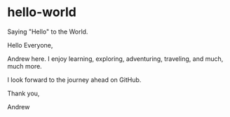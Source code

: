 # hello-world
Saying "Hello" to the World.

Hello Everyone,

Andrew here. I enjoy learning, exploring, adventuring, traveling, and much, much more. 

I look forward to the journey ahead on GitHub.

Thank you,

Andrew
